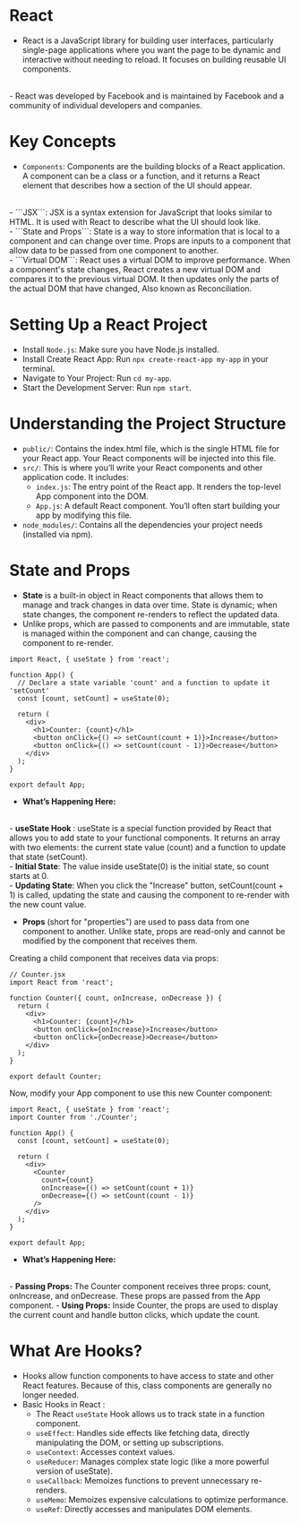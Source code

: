 # React
- React is a JavaScript library for building user interfaces, particularly single-page applications where you want the page to be dynamic and interactive without needing to reload. It focuses on building reusable UI components.
<br />
- React was developed by Facebook and is maintained by Facebook and a community of individual developers and companies.

# Key Concepts
- ```Components```: Components are the building blocks of a React application. A component can be a class or a function, and it returns a React element that describes how a section of the UI should appear.
<br />
- ```JSX```: JSX is a syntax extension for JavaScript that looks similar to HTML. It is used with React to describe what the UI should look like.
<br />
- ```State and Props```: State is a way to store information that is local to a component and can change over time. Props are inputs to a component that allow data to be passed from one component to another.
<br />
- ```Virtual DOM```: React uses a virtual DOM to improve performance. When a component's state changes, React creates a new virtual DOM and compares it to the previous virtual DOM. It then updates only the parts of the actual DOM that have changed, Also known as Reconciliation.

# Setting Up a React Project
- Install ```Node.js```: Make sure you have Node.js installed.
- Install Create React App: Run ```npx create-react-app my-app``` in your terminal.
- Navigate to Your Project: Run ```cd my-app```.
- Start the Development Server: Run ```npm start```.

# Understanding the Project Structure
- ```public/```: Contains the index.html file, which is the single HTML file for your React app. Your React components will be injected into this file.
- ```src/```: This is where you’ll write your React components and other application code. It includes:
    - ```index.js```: The entry point of the React app. It renders the top-level App component into the DOM.
    - ```App.js```: A default React component. You’ll often start building your app by modifying this file.
- ```node_modules/```: Contains all the dependencies your project needs (installed via npm).

# State and Props 
- <b>State</b> is a built-in object in React components that allows them to manage and track changes in data over time. State is dynamic; when state changes, the component re-renders to reflect the updated data.
- Unlike props, which are passed to components and are immutable, state is managed within the component and can change, causing the component to re-render.
``` 
import React, { useState } from 'react';

function App() {
  // Declare a state variable 'count' and a function to update it 'setCount'
  const [count, setCount] = useState(0);

  return (
    <div>
      <h1>Counter: {count}</h1>
      <button onClick={() => setCount(count + 1)}>Increase</button>
      <button onClick={() => setCount(count - 1)}>Decrease</button>
    </div>
  );
}

export default App;
````
- <b>What’s Happening Here:</b>
<br />
  - <b>useState Hook </b>: useState is a special function provided by React that allows you to add state to your functional components. It returns an array with two elements: the current state value (count) and a function to update that state (setCount).
<br />
  - <b>Initial State</b>: The value inside useState(0) is the initial state, so count starts at 0.
<br />
  - <b>Updating State</b>: When you click the "Increase" button, setCount(count + 1) is called, updating the state and causing the component to re-render with the new count value.
<br />

- <b>Props</b> (short for "properties") are used to pass data from one component to another. Unlike state, props are read-only and cannot be modified by the component that receives them.

Creating a child component that receives data via props:

````
// Counter.jsx
import React from 'react';

function Counter({ count, onIncrease, onDecrease }) {
  return (
    <div>
      <h1>Counter: {count}</h1>
      <button onClick={onIncrease}>Increase</button>
      <button onClick={onDecrease}>Decrease</button>
    </div>
  );
}

export default Counter;
````

Now, modify your App component to use this new Counter component:

````
import React, { useState } from 'react';
import Counter from './Counter';

function App() {
  const [count, setCount] = useState(0);

  return (
    <div>
      <Counter
        count={count}
        onIncrease={() => setCount(count + 1)}
        onDecrease={() => setCount(count - 1)}
      />
    </div>
  );
}

export default App;
````

- <b>What’s Happening Here:</b>
<br />
  - <b>Passing Props:</b> The Counter component receives three props: count, onIncrease, and onDecrease. These props are passed from the App component.
  - <b>Using Props:</b> Inside Counter, the props are used to display the current count and handle button clicks, which update the count.

# What Are Hooks?
- Hooks allow function components to have access to state and other React features. Because of this, class components are generally no longer needed.
- Basic Hooks in React :
   - The React ```useState``` Hook allows us to track state in a function component.
   - ```useEffect```: Handles side effects like fetching data, directly manipulating the DOM, or setting up subscriptions.
   - ```useContext```: Accesses context values.
   - ```useReducer```: Manages complex state logic (like a more powerful version of useState).
   - ```useCallback```: Memoizes functions to prevent unnecessary re-renders.
   - ```useMemo```: Memoizes expensive calculations to optimize performance.
   - ```useRef```: Directly accesses and manipulates DOM elements.